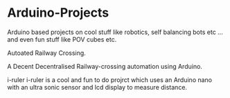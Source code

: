 # Arduino-Projects
Arduino based projects on cool stuff like robotics, self balancing bots etc ...  and even fun stuff like POV cubes etc.



Autoated Railway Crossing.

A Decent Decentralised Railway-crossing automation using Arduino.

i-ruler
i-ruler is a cool and fun to do projrct which uses an Arduino nano with an ultra sonic sensor and lcd display to measure distance.


